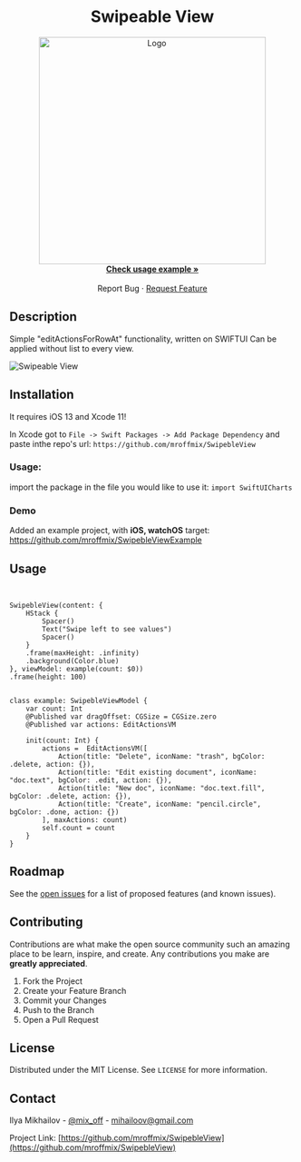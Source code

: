 <!-- PROJECT SHIELDS -->
<!--
*** I'm using markdown "reference style" links for readability.
*** Reference links are enclosed in brackets [ ] instead of parentheses ( ).
*** See the bottom of this document for the declaration of the reference variables
*** for contributors-url, forks-url, etc. This is an optional, concise syntax you may use.
*** https://www.markdownguide.org/basic-syntax/#reference-style-links
-->


<p align="center">
  <h1 align="center">Swipeable View</h1>
  <p align="center">
   <a href="https://github.com/github_username/repo_name">
     <img src="https://github.com/mroffmix/SwipebleView/blob/main/Resources/logo.jpg" alt="Logo" width="400">
   </a>
    <br />
    <a href="https://github.com/mroffmix/SwipebleViewExample"><strong>Check usage example »</strong></a>
    <br />
    <br /
    ·
    <a href="https://github.com/mroffmix/SwipebleView/issues">Report Bug</a>
    ·
    <a href="https://github.com/mroffmix/SwipebleView/issues">Request Feature</a>
  </p>
</p>


<!-- Description-->
## Description
Simple "editActionsForRowAt" functionality, written on SWIFTUI 
Can be applied without list to every view. 

![Swipeable View](https://github.com/mroffmix/SwipebleView/blob/main/Resources/sample.gif)
<!-- Installation-->
## Installation

It requires iOS 13 and Xcode 11!

In Xcode got to `File -> Swift Packages -> Add Package Dependency` and paste inthe repo's url: `https://github.com/mroffmix/SwipebleView`


### Usage:

import the package in the file you would like to use it: `import SwiftUICharts`



### Demo

Added an example project, with **iOS, watchOS** target: https://github.com/mroffmix/SwipebleViewExample


<!-- USAGE EXAMPLES -->
## Usage
```


SwipebleView(content: {
    HStack {
        Spacer()
        Text("Swipe left to see values")
        Spacer()
    }
    .frame(maxHeight: .infinity)
    .background(Color.blue)
}, viewModel: example(count: $0))
.frame(height: 100)


class example: SwipebleViewModel {
    var count: Int
    @Published var dragOffset: CGSize = CGSize.zero
    @Published var actions: EditActionsVM
    
    init(count: Int) {
        actions =  EditActionsVM([
            Action(title: "Delete", iconName: "trash", bgColor: .delete, action: {}),
            Action(title: "Edit existing document", iconName: "doc.text", bgColor: .edit, action: {}),
            Action(title: "New doc", iconName: "doc.text.fill", bgColor: .delete, action: {}),
            Action(title: "Create", iconName: "pencil.circle", bgColor: .done, action: {})
        ], maxActions: count)
        self.count = count
    }
}

```





<!-- ROADMAP -->
## Roadmap

See the [open issues](https://github.com/github_username/repo_name/issues) for a list of proposed features (and known issues).



<!-- CONTRIBUTING -->
## Contributing

Contributions are what make the open source community such an amazing place to be learn, inspire, and create. Any contributions you make are **greatly appreciated**.

1. Fork the Project
2. Create your Feature Branch 
3. Commit your Changes 
4. Push to the Branch 
5. Open a Pull Request


<!-- LICENSE -->
## License

Distributed under the MIT License. See `LICENSE` for more information.



<!-- CONTACT -->
## Contact

Ilya Mikhailov - [@mix_off](https://twitter.com/mix_off) - mihailoov@gmail.com

Project Link: [https://github.com/mroffmix/SwipebleView](https://github.com/mroffmix/SwipebleView)


